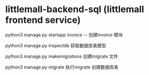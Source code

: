 # littlemall-backend-sql (littlemall frontend service)

python3 manage.py startapp invoice  -- 创建invoice 模块

python3 manage.py inspectdb  获取数据库表模型

python3 manage.py makemigrations  创建migrate 文件

python3 manage.py migrate 执行migrate 创建数据库表


